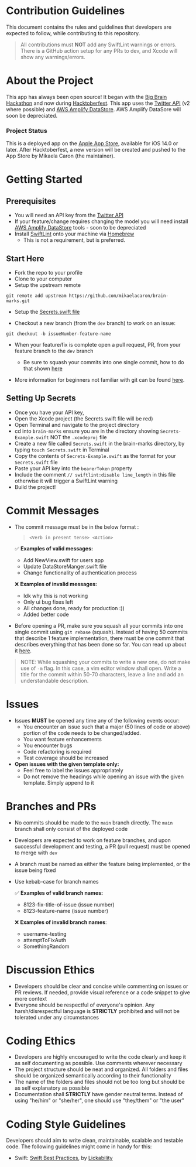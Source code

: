 # Contribution Guidelines
This document contains the rules and guidelines that developers are expected to follow, while contributing to this repository.

> All contributions must **NOT** add any SwiftLint warnings or errors. There is a GitHub action setup for any PRs to dev, and Xcode will show any warnings/errors.

# About the Project
This app has always been open source! It began with the [Big Brain Hackathon](https://bigbrainhacks.com) and now during [Hacktoberfest](https://hacktoberfest.digitalocean.com). This app uses the [Twitter API](https://developer.twitter.com/en/docs/twitter-api/getting-started/getting-access-to-the-twitter-api) (v2 where possible) and [AWS Amplify DataStore](https://docs.amplify.aws/start/q/integration/ios/). AWS Amplify DataSore will soon be depreciated.

### Project Status
This is a deployed app on the [Apple App Store](https://apps.apple.com/us/app/brain-marks/id1577423925), available for iOS 14.0 or later. After Hacktoberfest, a new version will be created and pushed to the App Store by Mikaela Caron (the maintainer).

# Getting Started
## Prerequisites
* You will need an API key from the [Twitter API](https://developer.twitter.com/en/docs/twitter-api/getting-started/getting-access-to-the-twitter-api)
* If your feature/change requires changing the model you will need install [AWS Amplify DataStore](https://docs.amplify.aws/start/q/integration/ios/) tools - soon to be depreciated
* Install [SwiftLint](https://github.com/realm/SwiftLint) onto your machine via [Homebrew](https://brew.sh/)
   * This is not a requirement, but is preferred.


## Start Here
* Fork the repo to your profile
* Clone to your computer
* Setup the upstream remote

`git remote add upstream https://github.com/mikaelacaron/brain-marks.git`

* Setup the [Secrets.swift file](#setting-up-secrets)

* Checkout a new branch (from the `dev` branch) to work on an issue:

`git checkout -b issueNumber-feature-name`

* When your feature/fix is complete open a pull request, PR, from your feature branch to the `dev` branch
  * Be sure to squash your commits into one single commit, how to do that shown [here](https://www.internalpointers.com/post/squash-commits-into-one-git)

* More information for beginners not familiar with git can be found [here](https://hacktoberfest.com/participation/#beginner-resources).

## Setting Up Secrets
* Once you have your API key, 
* Open the Xcode project (the Secrets.swift file will be red)
* Open Terminal and navigate to the project directory
* cd into `brain-marks` ensure you are in the directory showing `Secrets-Example.swift` NOT the `.xcodeproj` file
* Create a new file called `Secrets.swift` in the brain-marks directory, by typing `touch Secrets.swift` in Terminal
* Copy the contents of `Secrets-Example.swift` as the format for your `Secrets.swift` file
* Paste your API key into the `bearerToken` property
* Include the comment `// swiftlint:disable line_length` in this file otherwise it will trigger a SwiftLint warning
* Build the project!

# Commit Messages

* The commit message must be in the below format : 
  > `<Verb in present tense> <Action>`
  
  ✅ **Examples of valid messages:**
  * Add NewView.swift for users app
  * Update DataStoreManger.swift file
  * Change functionality of authentication process

  ❌ **Examples of invalid messages:**
  * Idk why this is not working
  * Only ui bug fixes left
  * All changes done, ready for production :))
  * Added better code
  
* Before opening a PR, make sure you squash all your commits into one single commit using `git rebase` (squash). Instead of having 50 commits that describe 1 feature implementation, there must be one commit that describes everything that has been done so far. You can read up about it [here](https://www.internalpointers.com/post/squash-commits-into-one-git).
> NOTE: While squashing your commits to write a new one, do not make use of `-m` flag. In this case, a vim editor window shall open. Write a title for the commit within 50-70 characters, leave a line and add an understandable description.

# Issues

* Issues **MUST** be opened any time any of the following events occur:
    * You encounter an issue such that a major (50 lines of code or above) portion of the code needs to be changed/added.
    * You want feature enhancements
    * You encounter bugs
    * Code refactoring is required
    * Test coverage should be increased
* **Open issues with the given template only:**
    * Feel free to label the issues appropriately
    * Do not remove the headings while opening an issue with the given template. Simply append to it

# Branches and PRs

* No commits should be made to the `main` branch directly. The `main` branch shall only consist of the deployed code
* Developers are expected to work on feature branches, and upon successful development and testing, a PR (pull request) must be opened to merge with `dev`
* A branch must be named as either the feature being implemented, or the issue being fixed
* Use kebab-case for branch names

  ✅ **Examples of valid branch names:**
  * 8123-fix-title-of-issue (issue number)
  * 8123-feature-name (issue number)
  
  ❌ **Examples of invalid branch names**:
  * username-testing
  * attemptToFixAuth
  * SomethingRandom

# Discussion Ethics

* Developers should be clear and concise while commenting on issues or PR reviews. If needed, provide visual reference or a code snippet to give more context
* Everyone should be respectful of everyone's opinion. Any harsh/disrespectful language is **STRICTLY** prohibited and will not be tolerated under any circumstances

# Coding Ethics

* Developers are highly encouraged to write the code clearly and keep it as self documenting as possible. Use comments wherever necessary
* The project structure should be neat and organized. All folders and files should be organized semantically according to their functionality
* The name of the folders and files should not be too long but should be as self explanatory as possible
*  Documentation shall **STRICTLY** have gender neutral terms. Instead of using "he/him" or "she/her", one should use "they/them" or "the user"

# Coding Style Guidelines

Developers should aim to write clean, maintainable, scalable and testable code. The following guidelines might come in handy for this:

* Swift: [Swift Best Practices](https://github.com/Lickability/swift-best-practices), by [Lickability](https://lickability.com)
